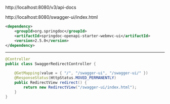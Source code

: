 
http://localhost:8080/v3/api-docs

http://localhost:8080/swagger-ui/index.html

```xml
<dependency>
    <groupId>org.springdoc</groupId>
    <artifactId>springdoc-openapi-starter-webmvc-ui</artifactId>
    <version>2.5.0</version>
</dependency>
```

---

```java
@Controller
public class SwaggerRedirectController {

    @GetMapping(value = { "/", "/swagger-ui", "/swagger-ui/" })
    @ResponseStatus(HttpStatus.MOVED_PERMANENTLY)
    public RedirectView redirect() {
        return new RedirectView("/swagger-ui/index.html");
    }
}
```